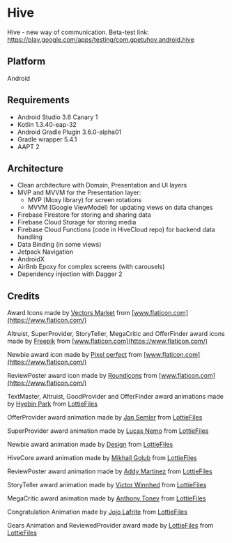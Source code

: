 # Hive
Hive - new way of communication. Beta-test link: https://play.google.com/apps/testing/com.gpetuhov.android.hive

## Platform
Android

## Requirements
* Android Studio 3.6 Canary 1
* Kotlin 1.3.40-eap-32
* Android Gradle Plugin 3.6.0-alpha01
* Gradle wrapper 5.4.1
* AAPT 2

## Architecture
* Clean architecture with Domain, Presentation and UI layers
* MVP and MVVM for the Presentation layer:
    * MVP (Moxy library) for screen rotations
    * MVVM (Google ViewModel) for updating views on data changes
* Firebase Firestore for storing and sharing data
* Firebase Cloud Storage for storing media
* Firebase Cloud Functions (code in HiveCloud repo) for backend data handling
* Data Binding (in some views)
* Jetpack Navigation
* AndroidX
* AirBnb Epoxy for complex screens (with carousels)
* Dependency injection with Dagger 2

## Credits
Award Icons made by [Vectors Market](https://www.flaticon.com/authors/vectors-market) from [www.flaticon.com](https://www.flaticon.com/)

Altruist, SuperProvider, StoryTeller, MegaCritic and OfferFinder award icons made by [Freepik](https://www.freepik.com/) from [www.flaticon.com](https://www.flaticon.com/)

Newbie award icon made by [Pixel perfect](https://www.flaticon.com/authors/pixel-perfect) from [www.flaticon.com](https://www.flaticon.com/)

ReviewPoster award icon made by [Roundicons](https://www.flaticon.com/authors/roundicons) from [www.flaticon.com](https://www.flaticon.com/)

TextMaster, Altruist, GoodProvider and OfferFinder award animations made by [Hyebin Park](https://lottiefiles.com/smoothy.co) from [LottieFiles](https://lottiefiles.com/)

OfferProvider award animation made by [Jan Semler](https://lottiefiles.com/user/141) from [LottieFiles](https://lottiefiles.com/)

SuperProvider award animation made by [Lucas Nemo](https://lottiefiles.com/LucasNemo) from [LottieFiles](https://lottiefiles.com/)

Newbie award animation made by [Design](https://lottiefiles.com/designSquadRunner) from [LottieFiles](https://lottiefiles.com/)

HiveCore award animation made by [Mikhail Golub](https://lottiefiles.com/mihail) from [LottieFiles](https://lottiefiles.com/)

ReviewPoster award animation made by [Addy Martinez](https://lottiefiles.com/addymartinez) from [LottieFiles](https://lottiefiles.com/)

StoryTeller award animation made by [Victor Winnhed](https://lottiefiles.com/victorw) from [LottieFiles](https://lottiefiles.com/)

MegaCritic award animation made by [Anthony Tonev](https://lottiefiles.com/Spinne) from [LottieFiles](https://lottiefiles.com/)

Congratulation Animation made by [Jojo Lafrite](https://lottiefiles.com/jojolafrite) from [LottieFiles](https://lottiefiles.com/)

Gears Animation and ReviewedProvider award made by [LottieFiles](https://lottiefiles.com/lottiefiles) from [LottieFiles](https://lottiefiles.com/)